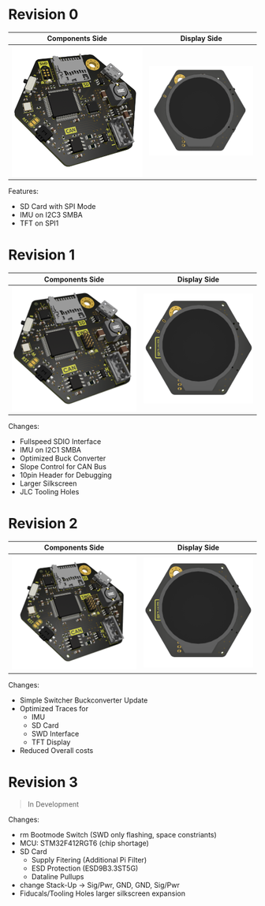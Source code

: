 # Revision 0

| Components Side | Display Side |
|-|-|
|![](/documentation/images/REV0_PCB_1.png)|![](/documentation/images/REV0_PCB_2.png)|

Features:

- SD Card with SPI Mode
- IMU on I2C3 SMBA
- TFT on SPI1

# Revision 1

| Components Side | Display Side |
|-|-|
|![](/documentation/images/REV1_PCB_1.png)|![](/documentation/images/REV1_PCB_2.png)|

Changes:

- Fullspeed SDIO Interface
- IMU on I2C1 SMBA
- Optimized Buck Converter
- Slope Control for CAN Bus
- 10pin Header for Debugging
- Larger Silkscreen
- JLC Tooling Holes

# Revision 2

| Components Side | Display Side |
|-|-|
|![](/documentation/images/REV2_PCB_1.png)|![](/documentation/images/REV2_PCB_2.png)|

Changes:

- Simple Switcher Buckconverter Update
- Optimized Traces for
  - IMU
  - SD Card
  - SWD Interface
  - TFT Display
- Reduced Overall costs

# Revision 3

> In Development

Changes:

- rm Bootmode Switch (SWD only flashing, space constriants)
- MCU: STM32F412RGT6 (chip shortage)
- SD Card
  - Supply Fitering (Additional Pi Filter)
  - ESD Protection (ESD9B3.3ST5G)
  - Dataline Pullups
- change Stack-Up -> Sig/Pwr, GND, GND, Sig/Pwr
- Fiducals/Tooling Holes larger silkscreen expansion
